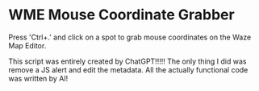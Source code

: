 # WME Mouse Coordinate Grabber
Press 'Ctrl+.' and click on a spot to grab mouse coordinates on the Waze Map Editor.
<p>This script was entirely created by ChatGPT!!!!! The only thing I did was remove a JS alert and edit the metadata. All the actually functional code was written by AI!</p>

